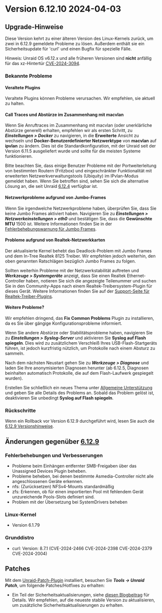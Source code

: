 # Version 6.12.10 2024-04-03

## Upgrade-Hinweise

Diese Version kehrt zu einer älteren Version des Linux-Kernels zurück, um zwei in 6.12.9 gemeldete Probleme zu lösen. Außerdem enthält sie ein Sicherheitsupdate für 'curl' und einen Bugfix für spezielle Fälle.

Hinweis: Unraid OS v6.12.x und alle früheren Versionen sind **nicht** anfällig für das xz-Hintertür [CVE-2024-3094](https://nvd.nist.gov/vuln/detail/CVE-2024-3094).

### Bekannte Probleme

#### Veraltete Plugins

Veraltete Plugins können Probleme verursachen. Wir empfehlen, sie aktuell zu halten.

#### Call Traces und Abstürze im Zusammenhang mit macvlan

Wenn Sie Anruftraces im Zusammenhang mit macvlan (oder unerklärliche Abstürze generell) erhalten, empfehlen wir als ersten Schritt, zu ***Einstellungen > Docker*** zu navigieren, in die **Erweiterte** Ansicht zu wechseln und **Docker-Benutzerdefinierter Netzwerktype** von **macvlan** auf **ipvlan** zu ändern. Dies ist die Standardkonfiguration, mit der Unraid seit der Version 6.11.5 ausgeliefert wurde und sollte für die meisten Systeme funktionieren.

Bitte beachten Sie, dass einige Benutzer Probleme mit der Portweiterleitung von bestimmten Routern (Fritzbox) und eingeschränkter Funktionalität mit erweiterten Netzwerkverwaltungstools (Ubiquity) im IPvlan-Modus gemeldet haben. Wenn Sie betroffen sind, sehen Sie sich die alternative Lösung an, die seit Unraid [6.12.4](6.12.4.md#fix-for-macvlan-call-traces) verfügbar ist.

#### Netzwerkprobleme aufgrund von Jumbo-Frames

Wenn Sie irgendwelche Netzwerkprobleme haben, überprüfen Sie, dass Sie keine Jumbo Frames aktiviert haben. Navigieren Sie zu ***Einstellungen > Netzwerkeinstellungen > eth0*** und bestätigen Sie, dass die **Gewünschte MTU** 1500 ist. Weitere Informationen finden Sie in der [Fehlerbehebungswarnung für Jumbo Frames](https://forums.unraid.net/topic/120220-fix-common-problems-more-information/page/2/#comment-1167702).

#### Probleme aufgrund von Realtek-Netzwerkkarten

Der aktualisierte Kernel behebt das Deadlock-Problem mit Jumbo Frames und dem In-Tree Realtek 8125 Treiber. Wir empfehlen jedoch weiterhin, den oben genannten Ratschlägen bezüglich Jumbo Frames zu folgen.

Sollten weiterhin Probleme mit der Netzwerkstabilität auftreten und ***Werkzeuge > Systemgeräte*** anzeigt, dass Sie einen Realtek Ethernet-Controller haben, notieren Sie sich die angezeigte Teilenummer und suchen Sie in den Community-Apps nach einem Realtek-Treibersystem-Plugin für dieses Gerät. Weitere Informationen finden Sie auf der [Support-Seite für Realtek-Treiber-Plugins](https://forums.unraid.net/topic/141349-plugin-realtek-r8125-r8168-and-r81526-drivers/).

#### Weitere Probleme?

Wir empfehlen dringend, das **Fix Common Problems** Plugin zu installieren, da es Sie über gängige Konfigurationsprobleme informiert.

Wenn Sie andere Abstürze oder Stabilitätsprobleme haben, navigieren Sie zu ***Einstellungen > Syslog-Server*** und aktivieren Sie **Syslog auf Flash spiegeln**. Dies wird zu zusätzlichem Verschleiß Ihres USB-Flash-Startgeräts führen, ist jedoch kurzfristig nützlich, um Protokolle nach einem Absturz zu sammeln.

Nach dem nächsten Neustart gehen Sie zu ***Werkzeuge > Diagnose*** und laden Sie Ihre anonymisierten Diagnosen herunter (ab 6.12.5,
Diagnosen beinhalten automatisch Protokolle, die auf dem Flash-Laufwerk gespiegelt wurden).

Erstellen Sie schließlich ein neues Thema unter [Allgemeine Unterstützung](https://forums.unraid.net/forum/55-general-support/) und geben Sie alle Details des Problems an. Sobald das Problem gelöst ist, deaktivieren Sie unbedingt **Syslog auf Flash spiegeln**.

### Rückschritte

Wenn ein Rollback vor Version 6.12.9 durchgeführt wird, lesen Sie auch die [6.12.9 Versionshinweise](6.12.9.md#rolling-back).

## Änderungen gegenüber [6.12.9](6.12.9.md)

### Fehlerbehebungen und Verbesserungen

- Probleme beim Einhängen entfernter SMB-Freigaben über das Unassigned Devices Plugin beheben.
- Probleme beheben, bei denen bestimmte Asmedia-Controller nicht alle angeschlossenen Geräte erkennen.
- nfs: (Zurücksetzen) NFSv4-Mounts standardmäßig
- zfs: Erkennen, ob für einen importierten Pool mit fehlendem Gerät unzureichende Pools-Slots definiert sind.
- Problem mit der Übersetzung bei SystemDrivers beheben

### Linux-Kernel

- Version 6.1.79

### Grunddistro

- curl: Version: 8.7.1 (CVE-2024-2466 CVE-2024-2398 CVE-2024-2379 CVE-2024-2004)

## Patches

Mit dem [Unraid-Patch-Plugin](https://forums.unraid.net/topic/185560-unraid-patch-plugin/) installiert, besuchen Sie ***Tools → Unraid Patch***, um folgende Patches/Hotfixes zu erhalten:

- Ein Teil der Sicherheitsaktualisierungen, siehe [diesen Blogbeitrag](https://unraid.net/blog/cvd) für Details. Wir empfehlen, auf die neueste stabile Version zu aktualisieren, um zusätzliche Sicherheitsaktualisierungen zu erhalten.
